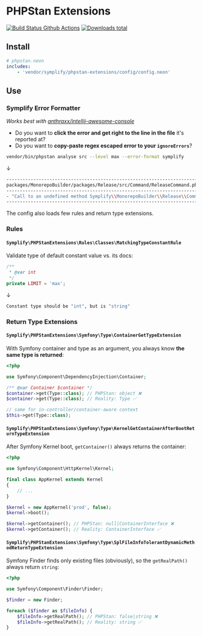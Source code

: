 # PHPStan Extensions

[![Build Status Github Actions](https://img.shields.io/github/workflow/status/symplify/phpstan-extensions/Code_Checks?style=flat-square)](https://github.com/symplify/phpstan-extensions/actions)
[![Downloads total](https://img.shields.io/packagist/dt/symplify/phpstan-extensions.svg?style=flat-square)](https://packagist.org/packages/symplify/phpstan-extensions/stats)

## Install

```yaml
# phpstan.neon
includes:
    - 'vendor/symplify/phpstan-extensions/config/config.neon'
```

## Use

### Symplify Error Formatter

*Works best with [anthraxx/intellij-awesome-console](https://github.com/anthraxx/intellij-awesome-console)*

- Do you want to **click the error and get right to the line in the file** it's reported at?
- Do you want to **copy-paste regex escaped error to your `ignoreErrors`**?

```bash
vendor/bin/phpstan analyse src --level max --error-format symplify
```

↓

```bash
-----------------------------------------------------------------------------------------------------------------
packages/MonorepoBuilder/packages/Release/src/Command/ReleaseCommand.php:51
-----------------------------------------------------------------------------------------------------------------
- "Call to an undefined method Symplify\\MonorepoBuilder\\Release\\Command\\ReleaseCommand\:\:nonExistingCall\(\)"
-----------------------------------------------------------------------------------------------------------------
```

The config also loads few rules and return type extensions.

### Rules

#### `Symplify\PHPStanExtensions\Rules\Classes\MatchingTypeConstantRule`

Validate type of default constant value vs. its docs:

```php
/**
 * @var int
 */
private LIMIT = 'max';
```

↓

```bash
Constant type should be "int", but is "string"
```

### Return Type Extensions

#### `Symplify\PHPStanExtensions\Symfony\Type\ContainerGetTypeExtension`

With Symfony container and type as an argument, you always know **the same type is returned**:

```php
<?php

use Symfony\Component\DependencyInjection\Container;

/** @var Container $container */
$container->get(Type::class); // PHPStan: object ❌
$container->get(Type::class); // Reality: Type ✅

// same for in-controller/container-aware context
$this->get(Type::class);
```

#### `Symplify\PHPStanExtensions\Symfony\Type\KernelGetContainerAfterBootReturnTypeExtension`

After Symfony Kernel boot, `getContainer()` always returns the container:

```php
<?php

use Symfony\Component\HttpKernel\Kernel;

final class AppKernel extends Kernel
{
    // ...
}

$kernel = new AppKernel('prod', false);
$kernel->boot();

$kernel->getContainer(); // PHPStan: null|ContainerInterface ❌
$kernel->getContainer(); // Reality: ContainerInterface ✅
```

#### `Symplify\PHPStanExtensions\Symfony\Type\SplFileInfoTolerantDynamicMethodReturnTypeExtension`

Symfony Finder finds only existing files (obviously), so the `getRealPath()` always return `string`:

```php
<?php

use Symfony\Component\Finder\Finder;

$finder = new Finder;

foreach ($finder as $fileInfo) {
    $fileInfo->getRealPath(); // PHPStan: false|string ❌
    $fileInfo->getRealPath(); // Reality: string ✅
}
```